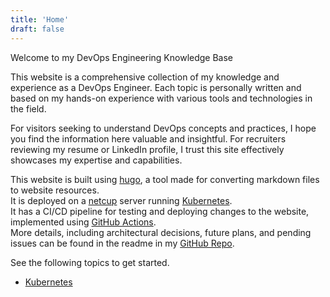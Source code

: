 ```yaml
---
title: 'Home'
draft: false
---
```

Welcome to my DevOps Engineering Knowledge Base

This website is a comprehensive collection of my knowledge and experience as a DevOps Engineer. Each topic is personally written and based on my hands-on experience with various tools and technologies in the field.

For visitors seeking to understand DevOps concepts and practices, I hope you find the information here valuable and insightful. For recruiters reviewing my resume or LinkedIn profile, I trust this site effectively showcases my expertise and capabilities.

This website is built using [hugo](https://gohugo.io/), a tool made for converting markdown files to website resources.  
It is deployed on a [netcup](https://www.netcup.eu/) server running [Kubernetes](https://kubernetes.io/).  
It has a CI/CD pipeline for testing and deploying changes to the website, implemented using [GitHub Actions](https://docs.github.com/en/actions).  
More details, including architectural decisions, future plans, and pending issues can be found in the readme in my [GitHub Repo](https://github.com/yahav2305/wiki).

See the following topics to get started.
- [Kubernetes](/kubernetes/)
